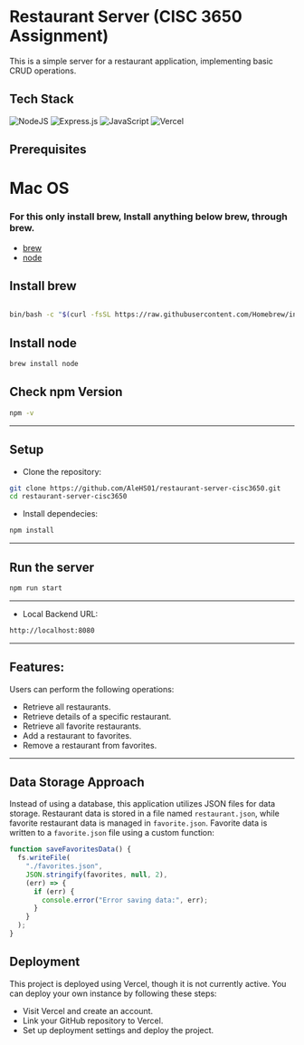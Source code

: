 # Restaurant Server (CISC 3650 Assignment)

This is a simple server for a restaurant application, implementing basic CRUD operations.   

## Tech Stack
![NodeJS](https://img.shields.io/badge/node.js-6DA55F?style=for-the-badge&logo=node.js&logoColor=white)
![Express.js](https://img.shields.io/badge/express.js-%23404d59.svg?style=for-the-badge&logo=express&logoColor=%2361DAFB)
![JavaScript](https://img.shields.io/badge/javascript-%23323330.svg?style=for-the-badge&logo=javascript&logoColor=%23F7DF1E)
![Vercel](https://img.shields.io/badge/vercel-%23000000.svg?style=for-the-badge&logo=vercel&logoColor=white)
## Prerequisites

# Mac OS
### For this only install **brew**, Install anything below **brew**, through **brew**.
- [brew](https://brew.sh/)
- [node](https://nodejs.org/en)
  
## Install brew

```bash

bin/bash -c "$(curl -fsSL https://raw.githubusercontent.com/Homebrew/install/HEAD/install.sh)"

```


## Install node

```bash
brew install node
```
## Check npm Version
```bash
npm -v
```

---
## Setup
- Clone the repository:

```bash
git clone https://github.com/AleHS01/restaurant-server-cisc3650.git
cd restaurant-server-cisc3650
```
- Install dependecies:
```bash
npm install
```
---
## Run the server

```bash
npm run start
```
---
- Local Backend URL:
```bash
http://localhost:8080
```
---
## Features:
Users can perform the following operations:
- Retrieve all restaurants.
- Retrieve details of a specific restaurant.
- Retrieve all favorite restaurants.
- Add a restaurant to favorites.
- Remove a restaurant from favorites.
---
## Data Storage Approach
Instead of using a database, this application utilizes JSON files for data storage. Restaurant data is stored in a file named `restaurant.json`, while favorite restaurant data is managed in `favorite.json`. Favorite data is written to a `favorite.json` file using a custom function:

```javascript
function saveFavoritesData() {
  fs.writeFile(
    "./favorites.json",
    JSON.stringify(favorites, null, 2),
    (err) => {
      if (err) {
        console.error("Error saving data:", err);
      }
    }
  );
}
```
## Deployment

This project is deployed using Vercel, though it is not currently active. You can deploy your own instance by following these steps:
- Visit Vercel and create an account.
- Link your GitHub repository to Vercel.
- Set up deployment settings and deploy the project.

